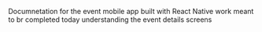 Documnetation for the event mobile app built with React Native
work meant to br completed today
understanding the event details screens
